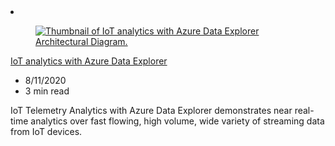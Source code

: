 <!-- This file is automatically generated by build/architectures/build_index.py. Any updates will be lost. -->

<!-- markdownlint-disable MD033 -->

<li class="grid-item item-column" data-categories="Analytics ">
<article class="card">
    <div class="card-header has-margin-bottom-none" aria-hidden="true">
        <figure class="image diagram has-height-175 has-overflow-hidden level">
            <a href="/azure/architecture/solution-ideas/articles/iot-azure-data-explorer"><img src="/azure/architecture/browse/thumbs/iot-azure-data-explorer.png" class="diagram" alt="Thumbnail of IoT analytics with Azure Data Explorer Architectural Diagram." data-linktype="relative-path"></a>
        </figure>
    </div>
    <div class="card-content">
        <a class="card-content-title has-margin-top-none" href="/azure/architecture/solution-ideas/articles/iot-azure-data-explorer">
            <p>IoT analytics with Azure Data Explorer</p>
        </a>
        <ul class="card-content-metadata">
            <li>8/11/2020</li>
            <li>3 min read</li>
        </ul>
        <p class="card-content-description">IoT Telemetry Analytics with Azure Data Explorer demonstrates near real-time analytics over fast flowing, high volume, wide variety of streaming data from IoT devices.</p>
        <div class="bottom-to-top-fade is-hidden-mobile"></div>
    </div>
</article>
</li>
